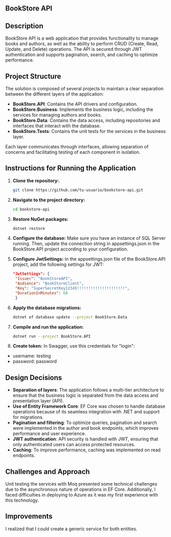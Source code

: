 ## BookStore API

## Description
BookStore API is a web application that provides functionality to manage books and authors, as well as the ability to perform CRUD (Create, Read, Update, and Delete) operations. The API is secured through JWT authentication and supports pagination, search, and caching to optimize performance.

## Project Structure
The solution is composed of several projects to maintain a clear separation between the different layers of the application:

- **BookStore.API**: Contains the API drivers and configuration.
- **BookStore.Business**: Implements the business logic, including the services for managing authors and books.
- **BookStore.Data**: Contains the data access, including repositories and interfaces that interact with the database.
- **BookStore.Tests**: Contains the unit tests for the services in the business layer.

Each layer communicates through interfaces, allowing separation of concerns and facilitating testing of each component in isolation.

## Instructions for Running the Application
1. **Clone the repository:**.
   ```bash
   git clone https://github.com/tu-usuario/bookstore-api.git

2. **Navigate to the project directory:**
	````bash
	cd bookstore-api

3. **Restore NuGet packages:**
	````bash
	dotnet restore
 
4. **Configure the database:**
  Make sure you have an instance of SQL Server running. Then, update the connection string in appsettings.json in the BookStore.API project according to your configuration.

5. **Configure JwtSettings:**
   In the appsettings.json file of the BookStore.API project, add the following settings for JWT:
   ````json
   "JwtSettings": {
    "Issuer": "BookStoreAPI",
    "Audience": "BookStoreClient",
    "Key": "SuperSecretKey12345!!!!!!!!!!!!!!!!!!!!!",
    "DurationInMinutes": 60
    }


7. **Apply the database migrations:**
	````bash
	dotnet ef database update --project BookStore.Data

8. **Compile and run the application:**
	````bash
	dotnet run --project BookStore.API

9. **Create token:**
In Swagger, use this credentials for "login":
- username: testing
- password: password
 	

 ## Design Decisions
- **Separation of layers**: The application follows a multi-tier architecture to ensure that the business logic is separated from the data access and presentation layer (API).
- **Use of Entity Framework Core**: EF Core was chosen to handle database operations because of its seamless integration with .NET and support for migrations.
- **Pagination and filtering**: To optimize queries, pagination and search were implemented in the author and book endpoints, which improves performance and user experience.
- **JWT authentication**: API security is handled with JWT, ensuring that only authenticated users can access protected resources.
- **Caching**: To improve performance, caching was implemented on read endpoints.

## Challenges and Approach
Unit testing the services with Moq presented some technical challenges due to the asynchronous nature of operations in EF Core. Additionally, I faced difficulties in deploying to Azure as it was my first experience with this technology.

## Improvements
I realized that I could create a generic service for both entities.
